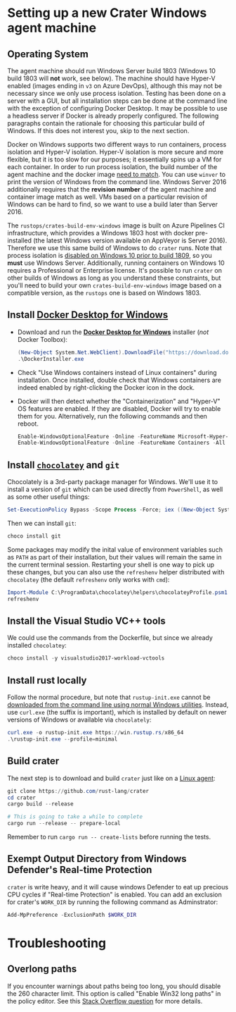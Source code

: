 # Setting up a new Crater Windows agent machine

## Operating System

The agent machine should run Windows Server build 1803 (Windows 10 build 1803
will **not** work, see below). The machine should have Hyper-V enabled (images
ending in `v3` on Azure DevOps), although this may not be necessary since we
only use process isolation. Testing has been done on a server with a GUI, but
all installation steps can be done at the command line with the exception of
configuring Docker Desktop. It may be possible to use a headless server if
Docker is already properly configured. The following paragraphs contain the
rationale for choosing this particular build of Windows. If this does not
interest you, skip to the next section.

Docker on Windows supports two different ways to run containers, process
isolation and Hyper-V isolation. Hyper-V isolation is more secure and more
flexible, but it is too slow for our purposes; it essentially spins up a VM for
each container. In order to run process isolation, the build number of the
agent machine and the docker image [need to match][ver-compat]. You can use
`winver` to print the version of Windows from the command line. Windows Server
2016 additionally requires that the **revision number** of the agent machine
and container image match as well. VMs based on a particular revision of
Windows can be hard to find, so we want to use a build later than Server 2016.

The `rustops/crates-build-env-windows` image is built on Azure Pipelines CI
infrastructure, which provides a Windows 1803 host with docker pre-installed
(the latest Windows version available on AppVeyor is Server 2016). Therefore we
use this same build of Windows to do `crater` runs. Note that process isolation
is [disabled on Windows 10 prior to build 1809][win-10], so you **must** use
Windows Server. Additionally, running containers on Windows 10 requires a
Professional or Enterprise license. It's possible to run `crater` on other
builds of Windows as long as you understand these constraints, but you'll need
to build your own `crates-build-env-windows` image based on a compatible
version, as the `rustops` one is based on Windows 1803.

[ver-compat]: https://docs.microsoft.com/en-us/virtualization/windowscontainers/deploy-containers/version-compatibility
[win-10]: https://docs.microsoft.com/en-us/virtualization/windowscontainers/about/faq#can-i-run-windows-containers-in-process-isolated-mode-on-windows-10-enterprise-or-professional

## Install [**Docker Desktop for Windows**][docker-desktop]

[docker-desktop]: https://hub.docker.com/editions/community/docker-ce-desktop-windows

- Download and run the [**Docker Desktop for Windows**][docker-desktop] installer (*not* Docker Toolbox):
  ```powershell
  (New-Object System.Net.WebClient).DownloadFile("https://download.docker.com/win/stable/Docker%20for%20Windows%20Installer.exe", ".\DockerInstaller.exe"); `
  .\DockerInstaller.exe
  ```

- Check "Use Windows containers instead of Linux containers" during
  installation. Once installed, double check that Windows containers are indeed
  enabled by right-clicking the Docker icon in the dock.

- Docker will then detect whether the "Containerization" and "Hyper-V" OS
  features are enabled. If they are disabled, Docker will try to enable them
  for you. Alternatively, run the following commands and then reboot.

  ```powershell
  Enable-WindowsOptionalFeature -Online -FeatureName Microsoft-Hyper-V -All
  Enable-WindowsOptionalFeature -Online -FeatureName Containers -All
  ```

## Install [`chocolatey`][] and `git`

[`chocolatey`]: https://chocolatey.org/install

Chocolately is a 3rd-party package manager for Windows. We'll use it to install a
version of `git` which can be used directly from `PowerShell`, as well as some
other useful things:

```Powershell
Set-ExecutionPolicy Bypass -Scope Process -Force; iex ((New-Object System.Net.WebClient).DownloadString('https://chocolatey.org/install.ps1'))
```
Then we can install `git`:

```Powershell
choco install git
```

Some packages may modify the inital value of environment variables such as
`PATH` as part of their installation, but their values will remain the same in
the current terminal session. Restarting your shell is one way to pick up these
changes, but you can also use the `refreshenv` helper distributed with
`chocolatey` (the default `refreshenv` only works with `cmd`):

```powershell
Import-Module C:\ProgramData\chocolatey\helpers\chocolateyProfile.psm1
refreshenv
```

## Install the Visual Studio VC++ tools

We could use the commands from the Dockerfile, but since we already installed `chocolatey`:

```powershell
choco install -y visualstudio2017-workload-vctools
```

## Install rust locally

Follow the normal procedure, but note that `rustup-init.exe` cannot be
[downloaded from the command line using normal Windows
utilities][rustup-download]. Instead, use `curl.exe` (the suffix is important),
which is installed by default on newer versions of Windows or available via
`chocolately`:

```powershell
curl.exe -o rustup-init.exe https://win.rustup.rs/x86_64
.\rustup-init.exe --profile=minimal
```

[rustup-download]: https://github.com/rust-lang/rustup.rs/issues/829
["Trusted Sites"]: https://www.itg.ias.edu/content/how-add-trusted-sites-internet-explorer

## Build crater

The next step is to download and build `crater` just like on a [Linux
agent](./agent-machine-setup.md):

```powershell
git clone https://github.com/rust-lang/crater
cd crater
cargo build --release

# This is going to take a while to complete
cargo run --release -- prepare-local
```

Remember to run `cargo run -- create-lists` before running the tests.

## Exempt Output Directory from Windows Defender's Real-time Protection

`crater` is write heavy, and it will cause windows Defender to eat up precious
CPU cycles if "Real-time Protection" is enabled. You can add an exclusion for 
crater's `WORK_DIR` by running the following command as Adminstrator:

```powershell
Add-MpPreference -ExclusionPath $WORK_DIR
```

# Troubleshooting

## Overlong paths

If you encounter warnings about paths being too long, you should disable the
260 character limit. This option is called "Enable Win32 long paths" in the
policy editor. See this [Stack Overflow question][so-long-path] for more
details.

[so-long-path]: https://superuser.com/questions/1119883/windows-10-enable-ntfs-long-paths-policy-option-missing


